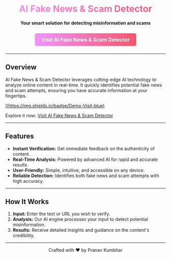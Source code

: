 <!-- Header Section -->
<div align="center">
  <h1 style="background: linear-gradient(to right, #f093fb, #f5576c); -webkit-background-clip: text; color: transparent;">
    AI Fake News & Scam Detector
  </h1>
  <p><strong>Your smart solution for detecting misinformation and scams</strong></p>
  <a href="https://fakedetector.run.place" target="_blank" style="display: inline-block; padding: 10px 20px; margin: 10px; font-size: 16px; font-weight: bold; color: #fff; text-decoration: none; background: linear-gradient(to right, #f093fb, #f5576c); border-radius: 5px;">
    Visit AI Fake News & Scam Detector
  </a>
</div>

---

## Overview

AI Fake News & Scam Detector leverages cutting-edge AI technology to analyze online content in real-time. It quickly identifies potential fake news and scam attempts, ensuring you have accurate information at your fingertips.

[!(https://img.shields.io/badge/Demo-Visit-blue)](https://fakedetector.run.place)

Explore it now: [Visit AI Fake News & Scam Detector](https://fakedetector.run.place)

---

## Features

- **Instant Verification:** Get immediate feedback on the authenticity of content.
- **Real-Time Analysis:** Powered by advanced AI for rapid and accurate results.
- **User-Friendly:** Simple, intuitive, and accessible on any device.
- **Reliable Detection:** Identifies both fake news and scam attempts with high accuracy.

---

## How It Works

1. **Input:** Enter the text or URL you wish to verify.
2. **Analysis:** Our AI engine processes your input to detect potential misinformation.
3. **Results:** Receive detailed insights and guidance on the content's credibility.

---

<div align="center">
  <p>Crafted with ❤️ by Pranav Kumbhar</p>
</div>
